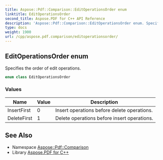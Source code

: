 ```yaml
---
title: Aspose::Pdf::Comparison::EditOperationsOrder enum
linktitle: EditOperationsOrder
second_title: Aspose.PDF for C++ API Reference
description: 'Aspose::Pdf::Comparison::EditOperationsOrder enum. Specifies the order of edit operations in C++.'
type: docs
weight: 1900
url: /cpp/aspose.pdf.comparison/editoperationsorder/
---
```

## EditOperationsOrder enum


Specifies the order of edit operations.

```cpp
enum class EditOperationsOrder
```

### Values

| Name | Value | Description |
| --- | --- | --- |
| InsertFirst | 0 | Insert operations before delete operations. |
| DeleteFirst | 1 | Delete operations before insert operations. |

## See Also

* Namespace [Aspose::Pdf::Comparison](../)
* Library [Aspose.PDF for C++](../../)

